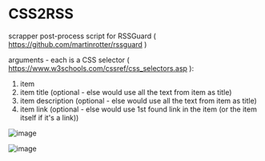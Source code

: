 # CSS2RSS
scrapper post-process script for RSSGuard ( https://github.com/martinrotter/rssguard )

arguments - each is a CSS selector ( https://www.w3schools.com/cssref/css_selectors.asp ): 
1) item
2) item title (optional - else would use all the text from item as title)
3) item description (optional - else would use all the text from item as title)
4) item link (optional - else would use 1st found link in the item (or the item itself if it's a link))


![image](https://user-images.githubusercontent.com/1309656/149637122-fa7e5a86-ac34-4d10-96b7-b97f22a704f5.png)

![image](https://user-images.githubusercontent.com/1309656/149637177-271daada-8cce-452e-ab39-40d677843e89.png)

